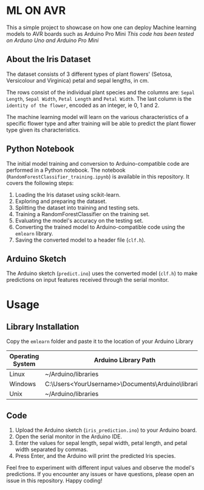 # ML ON AVR
This a simple project to showcase on how one can deploy Machine learning models to AVR boards such as Arduino Pro Mini
*This code has been tested on Arduno Uno and Arduino Pro Mini*

## About the Iris Dataset
The dataset consists of 3 different types of plant flowers' (Setosa, Versicolour and Virginica) petal and sepal lengths, in cm.

The rows consist of the individual plant species and the columns are: `Sepal Length`, `Sepal Width`, `Petal Length` and `Petal Width`. The last column is the `identity of the flower`, encoded as an integer, ie 0, 1 and 2.

The machine learning model will learn on the various characteristics of a specific flower type and after training will be able to predict the plant flower type given its characteristics.

## Python Notebook

The initial model training and conversion to Arduino-compatible code are performed in a Python notebook. The notebook (`RandomForestClassifier_training.ipynb`) is available in this repository. It covers the following steps:

1. Loading the Iris dataset using scikit-learn.
2. Exploring and preparing the dataset.
3. Splitting the dataset into training and testing sets.
4. Training a RandomForestClassifier on the training set.
5. Evaluating the model's accuracy on the testing set.
6. Converting the trained model to Arduino-compatible code using the `emlearn` library.
7. Saving the converted model to a header file (`clf.h`).

## Arduino Sketch

The Arduino sketch (`predict.ino`) uses the converted model (`clf.h`) to make predictions on input features received through the serial monitor. 
# Usage

## Library Installation
Copy the `emlearn` folder and paste it to the location of your Arduino Library

| Operating System | Arduino Library Path                       |
| ---------------- | ------------------------------------------ |
| Linux            | ~/Arduino/libraries                        |
| Windows          | C:\Users\<YourUsername>\Documents\Arduino\libraries |
| Unix             | ~/Arduino/libraries                        |

## Code
1. Upload the Arduino sketch (`iris_prediction.ino`) to your Arduino board.
2. Open the serial monitor in the Arduino IDE.
3. Enter the values for sepal length, sepal width, petal length, and petal width separated by commas.
4. Press Enter, and the Arduino will print the predicted Iris species.

Feel free to experiment with different input values and observe the model's predictions. If you encounter any issues or have questions, please open an issue in this repository. Happy coding!
